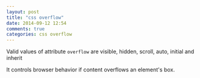 ```yaml
---
layout: post
title: "css overflow"
date: 2014-09-12 12:54
comments: true
categories: css overflow 
---
```


Valid values of attribute `overflow` are visible, hidden, scroll, auto, initial and inherit

It controls browser behavior if content overflows an element's box.
